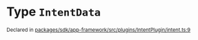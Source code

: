 # Type `IntentData`
<sub>Declared in [packages/sdk/app-framework/src/plugins/IntentPlugin/intent.ts:9](https://github.com/dxos/dxos/blob/4cb70f94e/packages/sdk/app-framework/src/plugins/IntentPlugin/intent.ts#L9)</sub>






